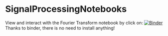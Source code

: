 # SignalProcessingNotebooks

View and interact with the Fourier Transform notebook by click on:
[![Binder](https://mybinder.org/badge_logo.svg)](https://mybinder.org/v2/gh/spirosbax/SignalProcessingNotebooks/master?filepath=.%2Ffourier_transform.ipynb)
Thanks to binder, there is no need to install anything!
